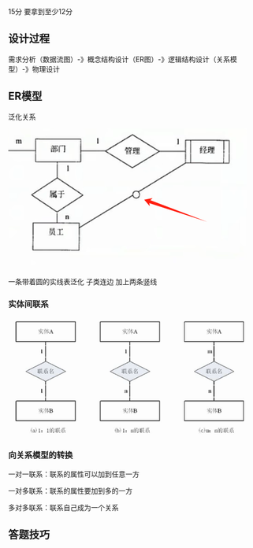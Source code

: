 15分 要拿到至少12分

## 设计过程

需求分析（数据流图）-》概念结构设计（ER图）-》逻辑结构设计（关系模型）-》物理设计

## ER模型

泛化关系

![1698828291998](13数据库设计.assets\1698828291998.png)

一条带着圆的实线表泛化 子类连边 加上两条竖线

### 实体间联系

![1698214478840](13数据库设计.assets\1698214478840.png)

### 向关系模型的转换

一对一联系：联系的属性可以加到任意一方

一对多联系：联系的属性要加到多的一方

多对多联系：联系自己成为一个关系

## 答题技巧


